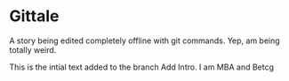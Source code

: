 # Gittale
A story being edited completely offline with git commands. Yep, am being totally weird.

This is the intial text added to the branch Add Intro. I am MBA and Betcg
